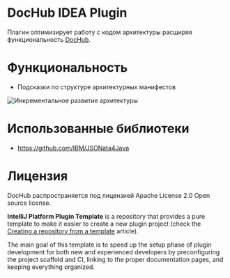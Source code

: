 # DocHub IDEA Plugin

Плагин оптимизирует работу с кодом архитектуры расширяя функциональность
[DocHub](https://github.com/RabotaRu/DocHub/tree/archops-conception-v2).

# Функциональность

* Подсказки по структуре архитектурных манифестов

![Инкрементальное развитие архитектуры](images/completion.png)

# Использованные библиотеки
* https://github.com/IBM/JSONata4Java

# Лицензия
DocHub распространяется под лицензией Apache License 2.0 Open source license.

<!-- Plugin description -->
**IntelliJ Platform Plugin Template** is a repository that provides a pure template to make it easier to create a new plugin project (check the [Creating a repository from a template][gh:template] article).

The main goal of this template is to speed up the setup phase of plugin development for both new and experienced developers by preconfiguring the project scaffold and CI, linking to the proper documentation pages, and keeping everything organized.

[gh:template]: https://docs.github.com/en/repositories/creating-and-managing-repositories/creating-a-repository-from-a-template
<!-- Plugin description end -->